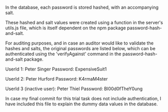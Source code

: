 In the database, each password is stored hashed, with an accompanying salt.

These hashed and salt values were created using a function in the server's utils.js file, which is itself dependent on the npm package password-hash-and-salt.

For auditing purposes, and in case an auditor would like to validate the hashes and salts, the original passwords are listed below, which can be authenticated using the 'verifyAgainst' command in the password-hash-and-salt package.

UserId 1: Peter Singer
Password: ExpensiveSuit1

UserId 2: Peter Hurford
Password: K4rmaM4ster

UserId 3 (inactive user): Peter Thiel
Password: Bl00d0fTheY0ung

In case my final commit for this trial task does not include authentication, I have included this file to explain the dummy data values in the database.
